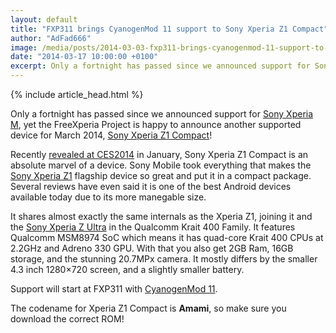 ```yaml
---
layout: default
title: "FXP311 brings CyanogenMod 11 support to Sony Xperia Z1 Compact"
author: "AdFad666"
image: /media/posts/2014-03-03-fxp311-brings-cyanogenmod-11-support-to-sony-xperia-z1-compact.jpg
date: "2014-03-17 10:00:00 +0100"
excerpt: Only a fortnight has passed since we announced support for Sony Xperia M, yet the FreeXperia Project is happy to announce another supported device for March 2014, Sony Xperia Z1 Compact! Recently revealed at CES2014 in January, Sony...
---
```


{% include article_head.html %}

Only a fortnight has passed since we announced support for <a href="/devices/fxp309-brings-cyanogenmod-11-support-to-sony-xperia-m/">Sony Xperia M</a>, yet the FreeXperia Project is happy to announce another supported device for March 2014, <a href="/qualcomm-krait-400-family/sony-xperia-z1-compact/">Sony Xperia Z1 Compact</a>!

Recently <a href="/press-release/sony-introduces-xperia-z1-compact-at-ces/">revealed at CES2014</a> in January, Sony Xperia Z1 Compact is an absolute marvel of a device. Sony Mobile took everything that makes the <a href="/qualcomm-krait-400-family/sony-xperia-z1/">Sony Xperia Z1</a> flagship device so great and put it in a compact package. Several reviews have even said it is one of the best Android devices available today due to its more manegable size.

It shares almost exactly the same internals as the Xperia Z1, joining it and the <a href="/qualcomm-krait-400-family/sony-xperia-z-ultra/">Sony Xperia Z Ultra</a> in the Qualcomm Krait 400 Family. It features Qualcomm MSM8974 SoC which means it has quad-core Krait 400 CPUs at 2.2GHz and Adreno 330 GPU. With that you also get 2GB Ram, 16GB storage, and the stunning 20.7MPx camera. It mostly differs by the smaller 4.3 inch 1280×720 screen, and a slightly smaller battery.

Support will start at FXP311 with <a href="/cyanogenmod/cyanogenmod-11/">CyanogenMod 11</a>.

The codename for Xperia Z1 Compact is <strong>Amami</strong>, so make sure you download the correct ROM!